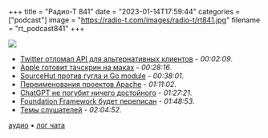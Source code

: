 +++
title = "Радио-Т 841"
date = "2023-01-14T17:59:44"
categories = ["podcast"]
image = "https://radio-t.com/images/radio-t/rt841.jpg"
filename = "rt_podcast841"
+++

![](https://radio-t.com/images/radio-t/rt841.jpg)

- [Twitter отломал API для альтернативных клиентов](https://9to5google.com/2023/01/12/twitter-api-appears-to-be-down-breaking-tweetbot-and-third-party-clients/) - *00:02:09*.
- [Apple готовит тачскрин на маках](https://www.macrumors.com/2023/01/11/touchscreen-macs-report/) - *00:28:16*.
- [SourceHut против гугла и Go module](https://sourcehut.org/blog/2023-01-09-gomodulemirror/) - *00:38:01*.
- [Переименования проектов Apache](https://www.opennet.ru/opennews/art.shtml?num=58465) - *01:11:02*.
- [ChatGPT не погубит ничего достойного](https://biblioracle.substack.com/p/chatgpt-cant-kill-anything-worth) - *01:27:21*.
- [Foundation Framework будет переписан](https://www.infoq.com/news/2022/12/apple-swift-foundation-rewrite/) - *01:48:53*.
- [Темы слушателей](https://radio-t.com/p/2023/01/10/prep-841/) - *02:04:52*.

[аудио](https://cdn.radio-t.com/rt_podcast841.mp3) • [лог чата](https://chat.radio-t.com/logs/radio-t-841.html)
<audio src="https://cdn.radio-t.com/rt_podcast841.mp3" preload="none"></audio>
